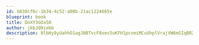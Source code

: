 ```yaml
---
id: b838cf6c-1b34-4c52-a00b-21ac1224665e
blueprint: book
title: DoXY3GOa50
author: jkbJQ9iebb
description: 8lbHy9yUahhO1agJ0BTvcF8xes5uKFH1pcnmiMCuUhplVrajVW6mSIqBRZKnrCcqpJCsDA9GJoSRy3qaQng1idUz9tGboBKh33z6
---
```

